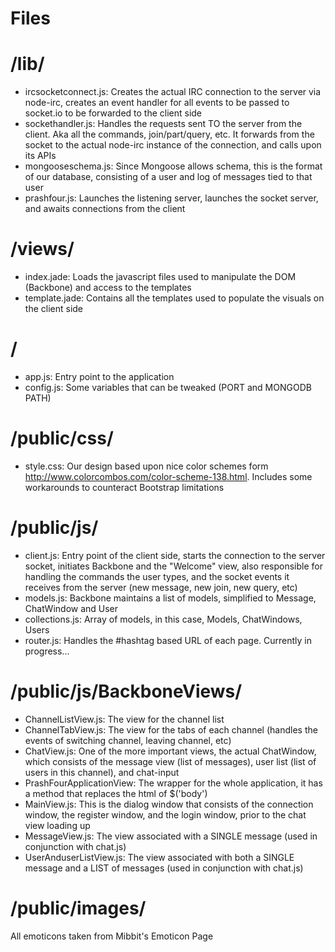 Files
=======

/lib/
========
* ircsocketconnect.js: Creates the actual IRC connection to the server via node-irc, creates an event handler for all events to be passed to socket.io to be forwarded to the client side
* sockethandler.js: Handles the requests sent TO the server from the client. Aka all the commands, join/part/query, etc. It forwards from the socket to the actual node-irc instance of the connection, and calls upon its APIs
* mongooseschema.js: Since Mongoose allows schema, this is the format of our database, consisting of a user and log of messages tied to that user
* prashfour.js: Launches the listening server, launches the socket server, and awaits connections from the client


/views/
======
* index.jade: Loads the javascript files used to manipulate the DOM (Backbone) and access to the templates
* template.jade: Contains all the templates used to populate the visuals on the client side

/
======
* app.js: Entry point to the application
* config.js: Some variables that can be tweaked (PORT and MONGODB PATH)

/public/css/
========
* style.css: Our design based upon nice color schemes form http://www.colorcombos.com/color-scheme-138.html. Includes some workarounds to counteract Bootstrap limitations

/public/js/
===========
* client.js: Entry point of the client side, starts the connection to the server socket, initiates Backbone and the "Welcome" view, also responsible for handling the commands the user types, and the socket events it receives from the server (new message, new join, new query, etc)
* models.js: Backbone maintains a list of models, simplified to Message, ChatWindow and User
* collections.js: Array of models, in this case, Models, ChatWindows, Users
* router.js: Handles the #hashtag based URL of each page. Currently in progress...

/public/js/BackboneViews/
========
* ChannelListView.js: The view for the channel list
* ChannelTabView.js: The view for the tabs of each channel (handles the events of switching channel, leaving channel, etc)
* ChatView.js: One of the more important views, the actual ChatWindow, which consists of the message view (list of messages), user list (list of users in this channel), and chat-input
* PrashFourApplicationView: The wrapper for the whole application, it has a method that replaces the html of $('body')
* MainView.js: This is the dialog window that consists of the connection window, the register window, and the login window, prior to the chat view loading up
* MessageView.js: The view associated with a SINGLE message (used in conjunction with chat.js)
* UserAnduserListView.js: The view associated with both a SINGLE message and a LIST of messages (used in conjunction with chat.js)

/public/images/
=======
All emoticons taken from Mibbit's Emoticon Page